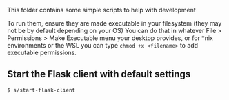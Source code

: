 This folder contains some simple scripts to help with development

To run them, ensure they are made executable in your filesystem (they may not be by default depending on your OS)
You can do that in whatever File > Permissions > Make Executable menu your desktop provides, or for *nix environments or the WSL you can type
`chmod +x <filename>` to add executable permissions.

## Start the Flask client with default settings

`$ s/start-flask-client`